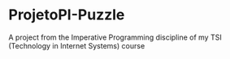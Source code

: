 # ProjetoPI-Puzzle
A project from the Imperative Programming discipline of my TSI (Technology in Internet Systems) course
